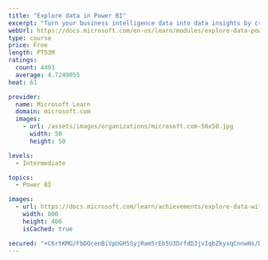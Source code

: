 ```yaml
---
title: "Explore data in Power BI"
excerpt: "Turn your business intelligence data into data insights by creating and configuring Power BI dashboards."
webUrl: https://docs.microsoft.com/en-us/learn/modules/explore-data-power-bi/
type: course
price: Free
length: PT53M
ratings:
  count: 4493
  average: 4.7249055
heat: 61

provider:
  name: Microsoft Learn
  domain: microsoft.com
  images:
    - url: /assets/images/organizations/microsoft.com-50x50.jpg
      width: 50
      height: 50

levels:
  - Intermediate

topics:
  - Power BI

images:
  - url: https://docs.microsoft.com/learn/achievements/explore-data-with-power-bi-desktop-social.png
    width: 800
    height: 400
    isCached: true

secured: "+C6rtKMG/FbDOcenBiVpUGH5SyjRam5rEb5U3DrfdD3jvIqbZkyxqCnnwHs/DORrekZtdgknTi5uI+MkOpnzYpPkxJ2fp/bxNO2/+UPuS9cGnGsFeKhBWEBeMSkh/2yL4u4PJwhs5Syd+FPLuNYC/hwMIPOLpwJW0Ly96jg51ij/VDSz5L24zFxt6erDvqY5Cy+ZEf7FhcfZFtT3yMYEYkO9tCVoe9n5tusmbrsKP91k8s5c3WQdSUf69UigMMCWakWo/Kq2cBcwkbUOk82KHSM+x3NiasZVtEHN5AtR+Ab2ndCC1L0OlnPIQBuuDH3TPTyUS4ZPeREIv9j2VYCH0gJeI10/kIK/OwR2Lyl3sxpC3P7FBMXuNVe3/2uJlQ101IZEeckO4Xm2LOVby+YUL8NcjrCC/qefUMyyvhzlkGs=;JNeSucYwaVtbBNLQ7wOc/Q=="
---
```


